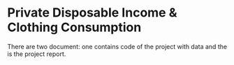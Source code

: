 # Private Disposable Income & Clothing Consumption
There are two document: one contains code of the project with data and the is the project report.
